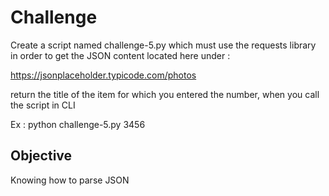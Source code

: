 # Challenge

Create a script named challenge-5.py which must use the requests library in order to get the JSON content located here under :

https://jsonplaceholder.typicode.com/photos

return the title  of the item for which you entered the number, when you call the script in CLI

Ex : 
    python challenge-5.py 3456

## Objective

Knowing how to parse JSON

